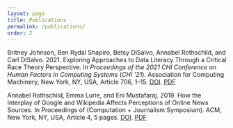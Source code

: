 ```yaml
---
layout: page
title: Publications
permalink: /publications/
order: 2
---
```


Britney Johnson, Ben Rydal Shapiro, Betsy DiSalvo, Annabel Rothschild, and Carl DiSalvo. 2021. Exploring Approaches to Data Literacy Through a Critical Race Theory Perspective. In _Proceedings of the 2021 CHI Conference on Human Factors in Computing Systems_ (_CHI '21_). Association for Computing Machinery, New York, NY, USA, Article 706, 1–15. [DOI](https://doi.org/10.1145/3411764.3445141). [PDF](/documents/Johnson_CSCW_2021.pdf)

Annabel Rothschild, Emma Lurie, and Eni Mustafaraj. 2019. How the Interplay of Google and Wikipedia Affects Perceptions of Online News Sources. In Proceedings of (Computation + Journalism Symposium). ACM, New York, NY, USA, Article 4, 5 pages. [DOI](https://doi.org/10.475/123_4). [PDF](/documents/Rothschild_C+J_2019.pdf)
